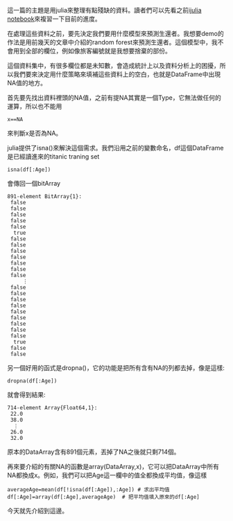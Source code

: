 這一篇的主題是用julia來整理有點殘缺的資料。讀者們可以先看之前[ijulia notebook](http://nbviewer.ipython.org/gist/kanhua/eba1bac946bab4d89670)來複習一下目前的進度。

在處理這些資料之前，要先決定我們要用什麼模型來預測生還者。我想要demo的作法是用前幾天的文章中介紹的random forest來預測生還者。這個模型中，我不會用到全部的欄位，例如像旅客編號就是我想要捨棄的部份。

這個資料集中，有很多欄位都是未知數，會造成統計上以及資料分析上的困擾，所以我們要來決定用什麼策略來填補這些資料上的空白，也就是DataFrame中出現NA值的地方。

首先要先找出資料裡頭的NA值，之前有提NA其實是一個Type，它無法做任何的運算，所以也不能用

```
x==NA

```
來判斷x是否為NA。

julia提供了isna()來解決這個需求。我們沿用之前的變數命名，df這個DataFrame是已經讀進來的titanic traning set

```
isna(df[:Age])
```

會傳回一個bitArray

```
891-element BitArray{1}:
 false
 false
 false
 false
 false
  true
 false
 false
 false
 false
 false
 false
 false
     ⋮
 false
 false
 false
 false
 false
 false
 false
 false
 false
  true
 false
 false
 ```

另一個好用的函式是dropna()，它的功能是把所有含有NA的列都去掉，像是這樣:

```
dropna(df[:Age])

```
就會得到結果:

```
714-element Array{Float64,1}:
 22.0
 38.0
  ⋮  
 26.0
 32.0
```
原本的DataArray含有891個元素，丟掉了NA之後就只剩714個。


再來要介紹的有關NA的函數是array(DataArray,x)，它可以把DataArray中所有NA都換成x。例如，我們可以把Age這一欄中的值全都換成平均值，像這樣


```
averageAge=mean(df[!isna(df[:Age]),:Age]) # 求出平均值
df[:Age]=array(df[:Age],averageAge)  # 把平均值填入原來的df[:Age]
```

今天就先介紹到這邊。

